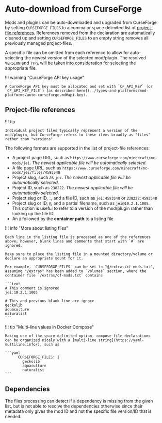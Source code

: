 # Auto-download from CurseForge

Mods and plugins can be auto-downloaded and upgraded from CurseForge by setting `CURSEFORGE_FILES` to a comma or space delimited list of [project-file references](#project-file-references). References removed from the declaration are automatically cleaned up and setting `CURSEFORGE_FILES` to an empty string removes all previously managed project-files.

A specific file can be omitted from each reference to allow for auto-selecting the newest version of the selected mod/plugin. The resolved `VERSION` and `TYPE` will be taken into consideration for selecting the appropriate file. 

!!! warning "CurseForge API key usage"

    A CurseForge API key must be allocated and set with `CF_API_KEY` (or `CF_API_KEY_FILE`) [as described here](../types-and-platforms/mod-platforms/auto-curseforge.md#api-key).

## Project-file references

!!! tip

    Individual project files typically represent a version of the mod/plugin, but CurseForge refers to these items broadly as "files" rather than "versions". 

The following formats are supported in the list of project-file references:

- A project page URL, such as `https://www.curseforge.com/minecraft/mc-mods/jei`. _The newest applicable file will be automatically selected._
- A file page URL, such as `https://www.curseforge.com/minecraft/mc-mods/jei/files/4593548`
- Project slug, such as `jei`. _The newest applicable file will be automatically selected._
- Project ID, such as `238222`. _The newest applicable file will be automatically selected._
- Project slug or ID, `:`, and a file ID, such as `jei:4593548` or `238222:4593548`
- Project slug or ID, `@`, and a partial filename, such as `jei@10.2.1.1005`. This option is useful to refer to a version of the mod/plugin rather than looking up the file ID.
- An `@` followed by the **container path** to a listing file

!!! info "More about listing files"

    Each line in the listing file is processed as one of the references above; however, blank lines and comments that start with `#` are ignored.
    
    Make sure to place the listing file in a mounted directory/volume or declare an appropriate mount for it.
    
    For example, `CURSEFORGE_FILES` can be set to "@/extras/cf-mods.txt", assuming "/extras" has been added to `volumes` section, where the container file `/extras/cf-mods.txt` contains
    
    ```text
    # This comment is ignored
    jei:10.2.1.1005
    
    # This and previous blank line are ignore
    geckolib
    aquaculture
    naturalist
    ```

!!! tip "Multi-line values in Docker Compose"

    Making use of the space delimited option, compose file declarations can be organized nicely with a [multi-line string](https://yaml-multiline.info/), such as
    
    ```yaml
          CURSEFORGE_FILES: |
            geckolib
            aquaculture
            naturalist
    ```

## Dependencies

The files processing can detect if a dependency is missing from the given list, but is not able to resolve the dependencies otherwise since their metadata only gives the mod ID and not the specific file version/ID that is needed.
